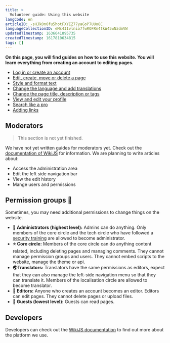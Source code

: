 ```yaml
---
title: >
  Volunteer guide: Using this website
langCode: en
articleID: -sHJkOn6fu5hotFXYIZ77yaGoP7UUo8C
languageCollectionID: eMs4IIvlnio7fwROFRn4tkW45wNzdmVW
updatedTimestamp: 1636641895735
createdTimestamp: 1617810634815
tags: []
---
```


**On this page, you will find guides on how to use this website. You will learn everything from creating an account to editing pages.**

-   [Log in or create an account](/support/log-in-or-register)
-   [Edit, create, move or delete a page](/support/edit-create-move-or-delete-a-page)
-   [Style and format text](/support/style-and-format-text)
-   [Change the language and add translations](/support/change-language-and-add-translations)
-   [Change the page title, description or tags](/support/change-page-title-descriptions-or-tags)
-   [View and edit your profile](/support/view-edit-profile)
-   [Search like a pro](/support/search-like-a-pro)
-   [Adding links](/support/adding-links)

## Moderators

> This section is not yet finished.

We have not yet written guides for moderators yet. Check out the [documentation of WikiJS](https://docs.requarks.io) for information. We are planning to write articles about:

-   Access the administration area
-   Edit the left side navigation bar
-   View the edit history
-   Mange users and permissions

## Permission groups 🔐

Sometimes, you may need additional permissions to change things on the website.

-   **👑 Administrators (highest level):** Admins can do anything. Only members of the core circle and the tech circle who have followed a [security training](/support/tech/security-training) are allowed to become administrator.
-   **⭐️ Core circle:** Members of the core circle can do anything content related, including deleting pages and managing comments. They cannot manage permission groups and users. They cannot embed scripts to the website, manage the theme or api.
-   **🌏Translators:** Translators have the same permissions as editors, expect that they can also manage the left-side navigation menu so that they can translate it. Members of the localisation circle are allowed to become translator.
-   **📝 Editors:** Anyone who creates an account becomes an editor. Editors can edit pages. They cannot delete pages or upload files.
-   **👻 Guests (lowest level):** Guests can read pages.

## Developers

Developers can check out the [WikiJS documentation](https://docs.requarks.io) to find out more about the platform we use.